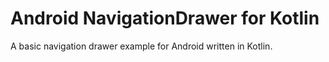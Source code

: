 Android NavigationDrawer for Kotlin
===================================

A basic navigation drawer example for Android written in Kotlin.